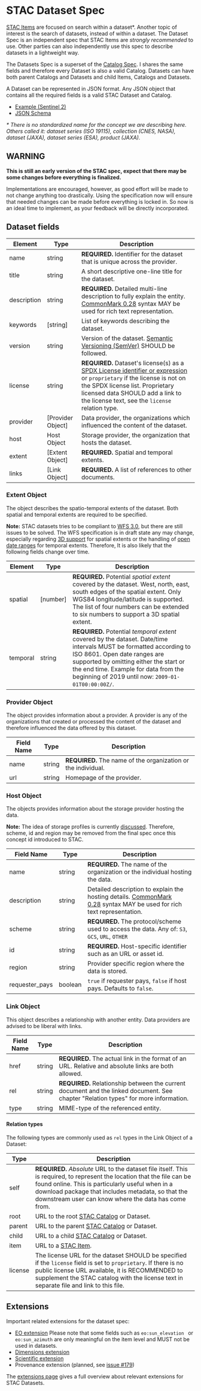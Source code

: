 # STAC Dataset Spec

[STAC Items](https://github.com/radiantearth/stac-spec/json-spec/) are focused on search within a dataset*. Another topic of interest is the search of datasets, instead of within a dataset.  The Dataset Spec is an independent spec that STAC Items are *strongly recommended* to use. Other parties can also independently use this spec to describe datasets in a lightweight way.

The Datasets Spec is a superset of the [Catalog Spec](../static-catalog/). I shares the same fields and therefore every Dataset is also a valid Catalog. Datasets can have both parent Catalogs and Datasets and child Items, Catalogs and Datasets. 

A Dataset can be represented in JSON format. Any JSON object that contains all the required fields is a valid STAC Dataset and Catalog.

* [Example (Sentinel 2)](example-s2.json)
* [JSON Schema](json-schema/dataset.json)

*\* There is no standardized name for the concept we are describing here. Others called it: dataset series (ISO 19115), collection (CNES, NASA), dataset (JAXA), dataset series (ESA), product (JAXA).*

## WARNING

**This is still an early version of the STAC spec, expect that there may be some changes before everything is finalized.**

Implementations are encouraged, however, as good effort will be made to not change anything too drastically. Using the specification now will ensure that needed changes can be made before everything is locked in. So now is an ideal time to implement, as your feedback will be directly incorporated. 

## Dataset fields

| Element     | Type              | Description                                                  |
| ----------- | ----------------- | ------------------------------------------------------------ |
| name        | string            | **REQUIRED.** Identifier for the dataset that is unique across the provider. |
| title       | string            | A short descriptive one-line title for the dataset.          |
| description | string            | **REQUIRED.** Detailed multi-line description to fully explain the entity. [CommonMark 0.28](http://commonmark.org/) syntax MAY be used for rich text representation. |
| keywords    | [string]          | List of keywords describing the dataset.                     |
| version     | string            | Version of the dataset. [Semantic Versioning (SemVer)](https://semver.org/) SHOULD be followed. |
| license     | string            | **REQUIRED.** Dataset's license(s) as a [SPDX License identifier or expression](https://spdx.org/licenses/) or `proprietary` if the license is not on the SPDX license list. Proprietary licensed data SHOULD add a link to the license text, see the `license` relation type. |
| provider    | [Provider Object] | Data provider, the organizations which influenced the content of the dataset. |
| host        | Host Object       | Storage provider, the organization that hosts the dataset.   |
| extent      | [Extent Object]   | **REQUIRED.** Spatial and temporal extents.                  |
| links       | [Link Object]     | **REQUIRED.** A list of references to other documents.       |

### Extent Object

The object describes the spatio-temporal extents of the dataset. Both spatial and temporal extents are required to be specified.

**Note:** STAC datasets tries to be compliant to [WFS 3.0](https://github.com/opengeospatial/WFS_FES), but there are still issues to be solved. The WFS specification is in draft state any may change, especially regarding [3D support](https://github.com/opengeospatial/WFS_FES/issues/143) for spatial extents or the handling of [open date ranges](https://github.com/opengeospatial/WFS_FES/issues/155) for temporal extents. Therefore, It is also likely that the following fields change over time.

| Element  | Type     | Description                                                  |
| -------- | -------- | ------------------------------------------------------------ |
| spatial  | [number] | **REQUIRED.** Potential *spatial extent* covered by the dataset. West, north, east, south edges of the spatial extent. Only WGS84 longitude/latitude is supported. The list of four numbers can be extended to six numbers to support a 3D spatial extent. |
| temporal | string   | **REQUIRED.** Potential *temporal extent* covered by the dataset. Date/time intervals MUST be formatted according to ISO 8601. Open date ranges are supported by omitting either the start or the end time. Example for data from the beginning of 2019 until now: `2009-01-01T00:00:00Z/`. |

### Provider Object

The object provides information about a provider. A provider is any of the organizations that created or processed the content of the dataset and therefore influenced the data offered by this dataset.

| Field Name | Type   | Description                                                  |
| ---------- | ------ | ------------------------------------------------------------ |
| name       | string | **REQUIRED.** The name of the organization or the individual. |
| url        | string | Homepage of the provider.                                    |

###  Host Object

The objects provides information about the storage provider hosting the data. 

**Note:** The idea of storage profiles is currently [discussed](https://github.com/radiantearth/stac-spec/issues/148). Therefore, scheme, id and region may be removed from the final spec once this concept id introduced to STAC.

| Field Name     | Type    | Description                                                  |
| -------------- | ------- | ------------------------------------------------------------ |
| name           | string  | **REQUIRED.** The name of the organization or the individual hosting the data. |
| description    | string  | Detailed description to explain the hosting details. [CommonMark 0.28](http://commonmark.org/) syntax MAY be used for rich text representation. |
| scheme         | string  | **REQUIRED.** The protocol/scheme used to access the data. Any of: `S3`, `GCS`, `URL`, `OTHER` |
| id             | string  | **REQUIRED.** Host-specific identifier such as an URL or asset id. |
| region         | string  | Provider specific region where the data is stored.           |
| requester_pays | boolean | `true` if requester pays, `false` if host pays. Defaults to `false`. |

### Link Object

This object describes a relationship with another entity. Data providers are advised to be liberal with links.

| Field Name | Type   | Description                                                  |
| ---------- | ------ | ------------------------------------------------------------ |
| href       | string | **REQUIRED.** The actual link in the format of an URL. Relative and absolute links are both allowed. |
| rel        | string | **REQUIRED.** Relationship between the current document and the linked document. See chapter "Relation types" for more information. |
| type       | string | MIME-type of the referenced entity.                          |

#### Relation types

The following types are commonly used as `rel` types in the Link Object of a Dataset:

| Type    | Description                                                  |
| ------- | ------------------------------------------------------------ |
| self    | **REQUIRED.** *Absolute* URL to the dataset file itself. This is required, to represent the location that the file can be found online. This is particularly useful when in a download package that includes metadata, so that the downstream user can know where the data has come from. |
| root    | URL to the root [STAC Catalog](../static-catalog/) or Dataset. |
| parent  | URL to the parent [STAC Catalog](../static-catalog/) or Dataset. |
| child   | URL to a child [STAC Catalog](../static-catalog/) or Dataset. |
| item    | URL to a [STAC Item](../json-spec/).                         |
| license | The license URL for the dataset SHOULD be specified if the `license` field is set to `proprietary`. If there is no public license URL available, it is RECOMMENDED to supplement the STAC catalog with the license text in separate file and link to this file. |

## Extensions

Important related extensions for the dataset spec:

* [EO extension](../extensions/stac-eo-spec.md)
  Please note that some fields such as `eo:sun_elevation ` or `eo:sun_azimuth` are only meaningful on the item level and MUST not be used in datasets.
* [Dimensions extension](../extensions/dimensions)
* [Scientific extension](../extensions/scientific)
* Provenance extension  (planned, see [issue #179](https://github.com/radiantearth/stac-spec/issues/179))

The [extensions page](../extensions/) gives a full overview about relevant extensions for STAC Datasets.